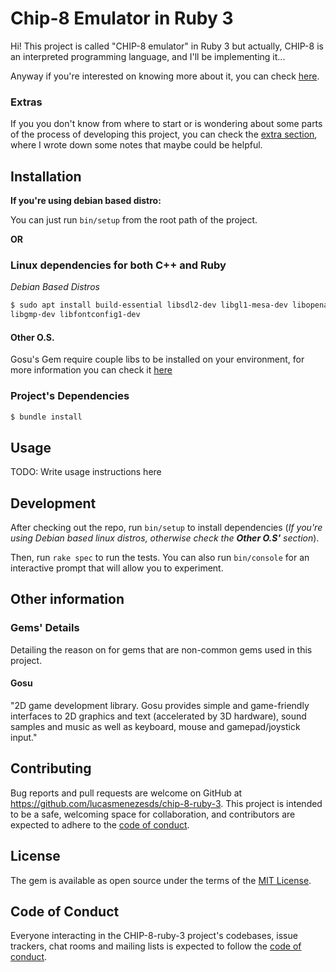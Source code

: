 # Chip-8 Emulator in Ruby 3

Hi! This project is called "CHIP-8 emulator" in Ruby 3 but actually, CHIP-8 is an interpreted programming language, and
I'll be implementing it...

Anyway if you're interested on knowing more about it, you can check [here](https://en.wikipedia.org/wiki/CHIP-8).

### Extras

If you you don't know from where to start or is wondering about some parts of the process of developing this project,
you can check the [extra section](/extras/README.md), where I wrote down some notes that maybe could be helpful.

## Installation

**If you're using debian based distro:**

You can just run `bin/setup` from the root path of the project.

**OR**

### Linux dependencies for both C++ and Ruby

_Debian Based Distros_

```bash
$ sudo apt install build-essential libsdl2-dev libgl1-mesa-dev libopenal-dev \
libgmp-dev libfontconfig1-dev
```

#### Other O.S.

Gosu's Gem require couple libs to be installed on your environment, for more information you can check
it [here](https://github.com/gosu/gosu/wiki#installation)

### Project's Dependencies

```bash
$ bundle install
```

## Usage

TODO: Write usage instructions here

## Development

After checking out the repo, run `bin/setup` to install dependencies (_If you're using Debian based linux distros,
otherwise check the **Other O.S'** section_).

Then, run `rake spec` to run the tests. You can also run `bin/console` for an interactive prompt that will allow you to
experiment.

## Other information

### Gems' Details

Detailing the reason on for gems that are non-common gems used in this project.

#### Gosu

"2D game development library. Gosu provides simple and game-friendly interfaces to 2D graphics and text (accelerated by
3D hardware), sound samples and music as well as keyboard, mouse and gamepad/joystick input."

## Contributing

Bug reports and pull requests are welcome on GitHub at https://github.com/lucasmenezesds/chip-8-ruby-3. This project is
intended to be a safe, welcoming space for collaboration, and contributors are expected to adhere to
the [code of conduct](hhttps://github.com/lucasmenezesds/chip-8-ruby-3/blob/master/CODE_OF_CONDUCT.md).

## License

The gem is available as open source under the terms of the [MIT License](https://opensource.org/licenses/MIT).

## Code of Conduct

Everyone interacting in the CHIP-8-ruby-3 project's codebases, issue trackers, chat rooms and mailing lists is expected
to follow the [code of conduct](hhttps://github.com/lucasmenezesds/chip-8-ruby-3/blob/master/CODE_OF_CONDUCT.md).
